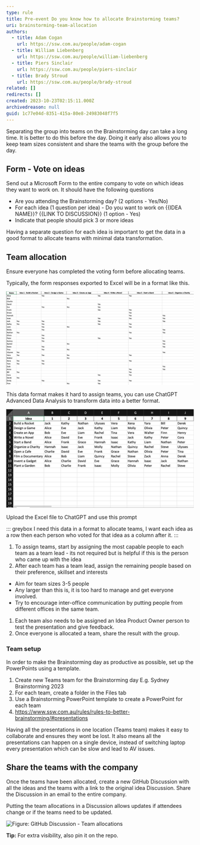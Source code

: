 ```yaml
---
type: rule
title: Pre-event Do you know how to allocate Brainstorming teams?
uri: brainstorming-team-allocation
authors:
  - title: Adam Cogan
    url: https://ssw.com.au/people/adam-cogan
  - title: William Liebenberg
    url: https://ssw.com.au/people/william-liebenberg
  - title: Piers Sinclair
    url: https://ssw.com.au/people/piers-sinclair
  - title: Brady Stroud
    url: https://ssw.com.au/people/brady-stroud
related: []
redirects: []
created: 2023-10-23T02:15:11.000Z
archivedreason: null
guid: 1c77e04d-8351-415a-80e8-24983048f7f5
---
```


Separating the group into teams on the Brainstorming day can take a long time. It is better to do this before the day. Doing it early also allows you to keep team sizes consistent and share the teams with the group before the day.

<!--endintro-->

## Form - Vote on ideas
Send out a Microsoft Form to the entire company to vote on which ideas they want to work on. It should have the following questions
- Are you attending the Brainstorming day? (2 options - Yes/No)
- For each idea (1 question per idea) - Do you want to work on {{IDEA NAME}}? {{LINK TO DISCUSSION}} (1 option - Yes) 
- Indicate that people should pick 3 or more ideas

Having a separate question for each idea is important to get the data in a good format to allocate teams with minimal data transformation.


## Team allocation

Ensure everyone has completed the voting form before allocating teams.

Typically, the form responses exported to Excel will be in a format like this.

![Figure: Data from the form responses](raw-data-format.png)

This data format makes it hard to assign teams, you can use ChatGPT Advanced Data Analysis to transform data into a better format.

![Figure: Transformed data makes it easy to allocate teams](transformed-voting-data.png)

Upload the Excel file to ChatGPT and use this prompt

::: greybox
I need this data in a format to allocate teams, I want each idea as a row then each person who voted for that idea as a column after it.
:::

1. To assign teams, start by assigning the most capable people to each team as a team lead - its not required but is helpful if this is the person who came up with the idea
2. After each team has a team lead, assign the remaining people based on their preference, skillset and interests

- Aim for team sizes 3-5 people
- Any larger than this is, it is too hard to manage and get everyone involved.
- Try to encourage inter-office communication by putting people from different offices in the same team.


1. Each team also needs to be assigned an Idea Product Owner person to test the presentation and give feedback.
2. Once everyone is allocated a team, share the result with the group.

### Team setup

In order to make the Brainstorming day as productive as possible, set up the PowerPoints using a template.

1. Create new Teams team for the Brainstorming day E.g. Sydney Brainstorming 2023
2. For each team, create a folder in the Files tab
3. Use a Brainstorming PowerPoint template to create a PowerPoint for each team
4. https://www.ssw.com.au/rules/rules-to-better-brainstorming/#presentations



Having all the presentations in one location (Teams team) makes it easy to collaborate and ensures they wont be lost. It also means all the presentations can happen on a single device, instead of switching laptop every presentation which can be slow and lead to AV issues.

## Share the teams with the company

Once the teams have been allocated, create a new GitHub Discussion with all the ideas and the teams with a link to the original idea Discussion.
Share the Discussion in an email to the entire company.

Putting the team allocations in a Discussion allows updates if attendees change or if the teams need to be updated.

![Figure: GitHub Discussion - Team allocations](https://github.com/SSWConsulting/SSW.Rules.Content/assets/38869720/5c7a9a8f-24d8-4129-8060-c34f2cd3afb2)

**Tip:** For extra visibility, also pin it on the repo.
